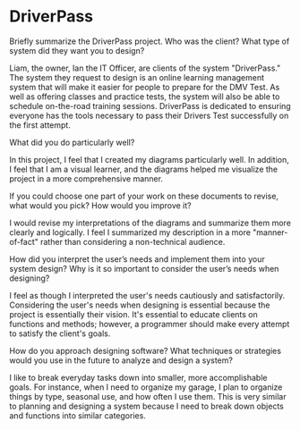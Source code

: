 # DriverPass
Briefly summarize the DriverPass project. Who was the client? What type of system did they want you to design?

Liam, the owner, Ian the IT Officer, are clients of the system "DriverPass." The system they request to design is an online learning management system that will make it easier for people to prepare for the DMV Test. As well as offering classes and practice tests, the system will also be able to schedule on-the-road training sessions. DriverPass is dedicated to ensuring everyone has the tools necessary to pass their Drivers Test successfully on the first attempt.

What did you do particularly well?

In this project, I feel that I created my diagrams particularly well. In addition, I feel that I am a visual learner, and the diagrams helped me visualize the project in a more comprehensive manner. 

If you could choose one part of your work on these documents to revise, what would you pick? How would you improve it?

I would revise my interpretations of the diagrams and summarize them more clearly and logically. I feel I summarized my description in a more "manner-of-fact" rather than considering a non-technical audience. 

How did you interpret the user’s needs and implement them into your system design? Why is it so important to consider the user’s needs when designing?

I feel as though I interpreted the user's needs cautiously and satisfactorily. Considering the user's needs when designing is essential because the project is essentially their vision. It's essential to educate clients on functions and methods; however, a programmer should make every attempt to satisfy the client's goals. 

How do you approach designing software? What techniques or strategies would you use in the future to analyze and design a system?

I like to break everyday tasks down into smaller, more accomplishable goals. For instance, when I need to organize my garage, I plan to organize things by type, seasonal use, and how often I use them. This is very similar to planning and designing a system because I need to break down objects and functions into similar categories. 
